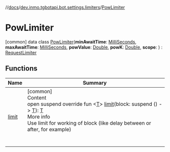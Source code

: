 //[docs](../../../index.md)/[dev.inmo.tgbotapi.bot.settings.limiters](../index.md)/[PowLimiter](index.md)



# PowLimiter  
 [common] data class [PowLimiter](index.md)(**minAwaitTime**: [MilliSeconds](../../dev.inmo.tgbotapi.types/index.md#%5Bdev.inmo.tgbotapi.types%2FMilliSeconds%2F%2F%2FPointingToDeclaration%2F%5D%2FClasslikes%2F625018081), **maxAwaitTime**: [MilliSeconds](../../dev.inmo.tgbotapi.types/index.md#%5Bdev.inmo.tgbotapi.types%2FMilliSeconds%2F%2F%2FPointingToDeclaration%2F%5D%2FClasslikes%2F625018081), **powValue**: [Double](https://kotlinlang.org/api/latest/jvm/stdlib/kotlin/-double/index.html), **powK**: [Double](https://kotlinlang.org/api/latest/jvm/stdlib/kotlin/-double/index.html), **scope**: ) : [RequestLimiter](../-request-limiter/index.md)   


## Functions  
  
|  Name |  Summary | 
|---|---|
| <a name="dev.inmo.tgbotapi.bot.settings.limiters/PowLimiter/limit/#kotlin.coroutines.SuspendFunction0[TypeParam(bounds=[kotlin.Any?])]/PointingToDeclaration/"></a>[limit](limit.md)| <a name="dev.inmo.tgbotapi.bot.settings.limiters/PowLimiter/limit/#kotlin.coroutines.SuspendFunction0[TypeParam(bounds=[kotlin.Any?])]/PointingToDeclaration/"></a>[common]  <br>Content  <br>open suspend override fun <[T](limit.md)> [limit](limit.md)(block: suspend () -> [T](limit.md)): [T](limit.md)  <br>More info  <br>Use limit for working of block (like delay between or after, for example)  <br><br><br>|

